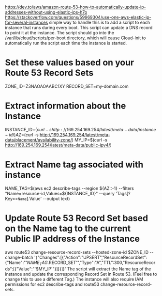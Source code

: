 https://dev.to/aws/amazon-route-53-how-to-automatically-update-ip-addresses-without-using-elastic-ips-h7o
https://stackoverflow.com/questions/59969304/use-one-aws-elastic-ip-for-several-instances
simple way to handle this is to add a script to each instance that runs during every boot. This script can update a DNS record to point it at the instance.
The script should go into the /var/lib/cloud/scripts/per-boot directory, which will cause Cloud-Init to automatically run the script each time the instance is started.
# Set these values based on your Route 53 Record Sets
ZONE_ID=Z3NAOAOAABC1XY
RECORD_SET=my-domain.com

# Extract information about the Instance
INSTANCE_ID=$(curl -s http://169.254.169.254/latest/meta-data/instance-id/)
AZ=$(curl -s http://169.254.169.254/latest/meta-data/placement/availability-zone/)
MY_IP=$(curl -s http://169.254.169.254/latest/meta-data/public-ipv4/)

# Extract Name tag associated with instance
NAME_TAG=$(aws ec2 describe-tags --region ${AZ::-1} --filters "Name=resource-id,Values=${INSTANCE_ID}" --query 'Tags[?Key==`Name`].Value' --output text)

# Update Route 53 Record Set based on the Name tag to the current Public IP address of the Instance
aws route53 change-resource-record-sets --hosted-zone-id $ZONE_ID --change-batch '{"Changes":[{"Action":"UPSERT","ResourceRecordSet":{"Name":"'$NAME_TAG.$RECORD_SET'","Type":"A","TTL":300,"ResourceRecords":[{"Value":"'$MY_IP'"}]}}]}'
The script will extract the Name tag of the instance and update the corresponding Record Set in Route 53. (Feel free to change this to use a different Tag.) The instance will also require IAM permissions for ec2 describe-tags and route53 change-resource-record-sets.


